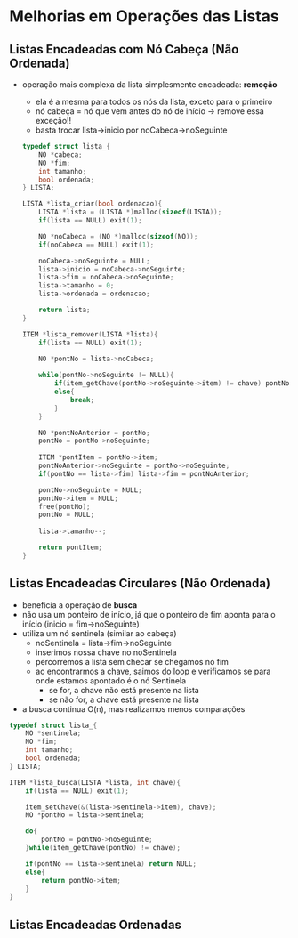 # Melhorias em Operações das Listas
## Listas Encadeadas com Nó Cabeça (Não Ordenada)
- operação mais complexa da lista simplesmente encadeada: **remoção**
    - ela é a mesma para todos os nós da lista, exceto para o primeiro
    - nó cabeça = nó que vem antes do nó de início -> remove essa exceção!!
    - basta trocar lista->inicio por noCabeca->noSeguinte

    ```c
    typedef struct lista_{
        NO *cabeca;
        NO *fim;
        int tamanho;
        bool ordenada;
    } LISTA;

    LISTA *lista_criar(bool ordenacao){
        LISTA *lista = (LISTA *)malloc(sizeof(LISTA));
        if(lista == NULL) exit(1);

        NO *noCabeca = (NO *)malloc(sizeof(NO));
        if(noCabeca == NULL) exit(1);

        noCabeca->noSeguinte = NULL;
        lista->inicio = noCabeca->noSeguinte;
        lista->fim = noCabeca->noSeguinte;
        lista->tamanho = 0;
        lista->ordenada = ordenacao;

        return lista;
    }

    ITEM *lista_remover(LISTA *lista){
        if(lista == NULL) exit(1);

        NO *pontNo = lista->noCabeca;
        
        while(pontNo->noSeguinte != NULL){
            if(item_getChave(pontNo->noSeguinte->item) != chave) pontNo = pontNo->noSeguinte;
            else{
                break;
            }
        }

        NO *pontNoAnterior = pontNo;
        pontNo = pontNo->noSeguinte;
        
        ITEM *pontItem = pontNo->item;
        pontNoAnterior->noSeguinte = pontNo->noSeguinte;
        if(pontNo == lista->fim) lista->fim = pontNoAnterior;

        pontNo->noSeguinte = NULL;
        pontNo->item = NULL;
        free(pontNo);
        pontNo = NULL;
        
        lista->tamanho--;

        return pontItem;
    }
    ```

## Listas Encadeadas Circulares (Não Ordenada)
- beneficia a operação de **busca**
- não usa um ponteiro de início, já que o ponteiro de fim aponta para o início (inicio = fim->noSeguinte)
- utiliza um nó sentinela (similar ao cabeça)
    - noSentinela = lista->fim->noSeguinte
    - inserimos nossa chave no noSentinela
    - percorremos a lista sem checar se chegamos no fim
    - ao encontrarmos a chave, saimos do loop e verificamos se para onde estamos apontado é o nó Sentinela
        - se for, a chave não está presente na lista
        - se não for, a chave está presente na lista
- a busca continua O(n), mas realizamos menos comparações
```c
typedef struct lista_{
    NO *sentinela;
    NO *fim;
    int tamanho;
    bool ordenada;
} LISTA;

ITEM *lista_busca(LISTA *lista, int chave){
    if(lista == NULL) exit(1);

    item_setChave(&(lista->sentinela->item), chave);
    NO *pontNo = lista->sentinela;

    do{
        pontNo = pontNo->noSeguinte;
    }while(item_getChave(pontNo) != chave);

    if(pontNo == lista->sentinela) return NULL;
    else{
        return pontNo->item;
    }
}
```

## Listas Encadeadas Ordenadas